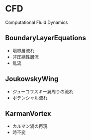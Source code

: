 # CFD
Computational Fluid Dynamics

## BoundaryLayerEquations
  + 境界層流れ
  + 非圧縮性層流
  + 乱流

## JoukowskyWing
  + ジューコフスキー翼周りの流れ
  + ポテンシャル流れ

## KarmanVortex
  + カルマン渦の再現
  + 時不変


